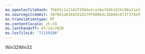 ```yaml
---
ms.openlocfilehash: 7b653c1a1342f29b6e1ca16ef44b1d14c98a11e3
ms.sourcegitcommit: 397961a0164281b579f68064c3bb66c071f374d9
ms.translationtype: MT
ms.contentlocale: zh-CN
ms.lasthandoff: 07/14/2020
ms.locfileid: "71139286"
---
```

<span data-ttu-id="be1a2-101">Win32</span><span class="sxs-lookup"><span data-stu-id="be1a2-101">Win32</span></span>